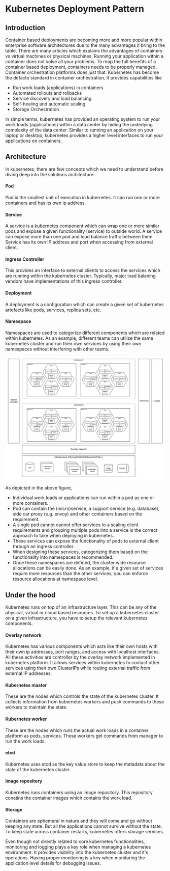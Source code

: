 # Kubernetes Deployment Pattern

## Introduction
Container based deployments are becoming more and more popular within enterprise software architectures due to the many advantages it bring to the table. There are many articles which explains the advantages of containers vs virtual machines or physical machines. Running your application within a container does not solve all your problems. To reap the full benefits of a container based deployment, containers needs to be properly managed. Container orchestration platforms does just that. Kubernetes has become the defacto standard in container orchestration. It provides capabilities like

- Run work loads (applications) in containers
- Automated rollouts and rollbacks
- Service discovery and load balancing
- Self-healing and automatic scaling
- Storage Orchestration

In simple terms, kubernetes has provided an operating system to run your work loads (applications) within a data center by hiding the underlying complexity of the data center. Similar to running an application on your laptop or desktop, kubernetes provides a higher level interfaces to run your applications on containers. 

## Architecture
In kubernetes, there are few concepts which we need to understand before diving deep into the solutions architecture. 

#### Pod
Pod is the smallest unit of execution in kubernetes. It can run one or more containers and has its own ip address. 

#### Service
A service is a kubernetes component which can wrap one or more similar pods and expose a given functionality (service) to outside world. A service can expose more than one pod and load balance traffic between them. Service has its own IP address and port when accessing from external client. 

#### Ingress Controller
This provides an interface to external clients to access the services which are running within the kubernetes cluster. Typically, major load balaning vendors have implementations of this ingress controller.

#### Deployment
A deployment is a configuration which can create a given set of kubernetes artefacts like pods, services, replica sets, etc. 

#### Namespace
Namespaces are used to categorize different components which are related within kubernetes. As an example, different teams can utilize the same kubernetes cluster and run their own services by using their own namespaces without interfering with other teams.

![Kubernetes Deployment Pattern](images/Kubernetes-Deployment-Pattern.png)

As depicted in the above figure, 

- Individual work loads or applications can run within a pod as one or more containers. 
- Pod can contain the (micro)service, a support service (e.g. database), side car proxy (e.g. envoy) and other containers based on the requirement. 
- A single pod cannot cannot offer services to a scaling client requirements and grouping multiple pods into a service is the correct approach to take when deploying in kubernetes. 
- These services can expose the functionality of pods to external client through an ingress controller. 
- When designing these services, categorizing them based on the functionality into namespaces is recommended. 
- Once these namespaces are defined, the cluster wide resource allocations can be easily done. As an example, if a given set of services require more resources than the other services, you can enforce resource allocations at namespace level. 

## Under the hood
Kubernetes runs on top of an infrastructure layer. This can be any of the physical, virtual or cloud based resources. To set up a kubernetes cluster on a given infrastructure, you have to setup the relevant kubernetes components. 

#### Overlay network
Kubernetes has various components which acts like their own hosts with their own ip addresses, port ranges, and access with localhost interfaces. All these activities are controller by the overlay network implemented in kubernetes platform. It allows services within kubernetes to contact other services using their own ClusterIPs while routing external traffic from external IP addresses. 

#### Kubernetes master
These are the nodes which controls the state of the kubernetes cluster. It collects information from kubernetes workers and push commands to these workers to maintain the state.

#### Kubernetes worker
These are the nodes which runs the actual work loads in a container platform as pods, services. These workers get commands from manager to run the work loads.

#### etcd
Kubernetes uses etcd as the key value store to keep the metadata about the state of the kubernetes cluster. 

#### Image repository
Kubernetes runs containers using an image repository. This repository conatins the container images which contains the work load.

#### Storage
Containers are ephemeral in nature and they will come and go without keeping any state. But all the applications cannot survive without the state. To keep state across container restarts, kubernetes offers storage services.

Even though not directly related to core kubernetes functionalities, monitoring and logging plays a key role when managing a kubernetes environment. It provides visibility into the kubernetes cluster and it's operations. Having proper monitoring is a key when monitoring the application level details for debugging issues.

